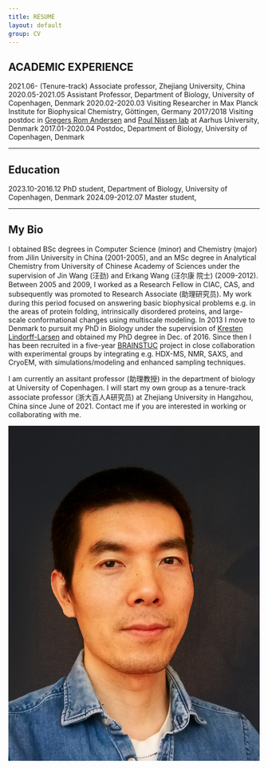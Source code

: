 ```yaml
---
title: RÉSUMÉ
layout: default
group: CV
---
```


<div class="row">
  
## ACADEMIC EXPERIENCE
2021.06-     (Tenure-track) Associate professor, Zhejiang University, China
2020.05-2021.05 Assistant Professor, Department of Biology, University of Copenhagen, Denmark
2020.02-2020.03 Visiting Researcher in Max Planck Institute for Biophysical Chemistry, Göttingen, Germany
2017/2018 Visiting postdoc in [Gregers Rom Andersen](http://www.bioxray.au.dk/~gra/) and [Poul Nissen lab]() at Aarhus University, Denmark
2017.01-2020.04 Postdoc, Department of Biology, University of Copenhagen, Denmark


---
<div class="row">
  
## Education
2023.10-2016.12 PhD student, Department of Biology, University of Copenhagen, Denmark
2024.09-2012.07 Master student, 

<div class="row">

---
## My Bio

I obtained BSc degrees in Computer Science (minor) and Chemistry (major) from Jilin University in China (2001-2005), and an MSc degree in Analytical Chemistry from University of Chinese Academy of Sciences under the supervision of Jin Wang (汪劲) and Erkang Wang (汪尔康 院士) (2009-2012). Between 2005 and 2009, I worked as a Research Fellow in CIAC, CAS, and subsequently was promoted to Research Associate (助理研究员). My work during this period focused on answering basic biophysical problems e.g. in the areas of protein folding, intrinsically disordered proteins, and large-scale conformational changes using multiscale modeling. In 2013 I move to Denmark to pursuit my PhD in Biology under the supervision of [Kresten Lindorff-Larsen](https://twitter.com/LindorffLarsen) and obtained my PhD degree in Dec. of 2016. Since then I has been recruited in a five-year [BRAINSTUC](https://brainstruc.ku.dk/) project in close collaboration with experimental groups by integrating e.g. HDX-MS, NMR, SAXS, and CryoEM, with simulations/modeling and enhanced sampling techniques. 

I am currently an assitant professor (助理教授) in the department of biology at University of Copenhagen. I will start my own group as a tenure-track associate professor (浙大百人A研究员) at Zhejiang University in Hangzhou, China since June of 2021. Contact me if you are interested in working or collaborating with me.

<img class="img-fluid" src="/static/img/yonghead2.jpeg" alt="tjump">
<div class="row">
